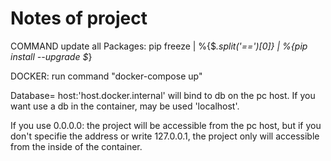 # Notes of project

COMMAND update all Packages:
pip freeze | %{$_.split('==')[0]} | %{pip install --upgrade $_}


DOCKER:
run command "docker-compose up"

Database= host:'host.docker.internal' will bind to db on the pc host. If you want use a db in the container, may be used 'localhost'.

If you use 0.0.0.0: the project will be accessible from the pc host, but if you don't specifie the address or write 127.0.0.1,
the project only will accessible from the inside of the container.